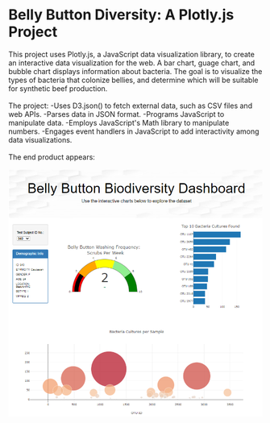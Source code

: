 # Belly Button Diversity: A Plotly.js Project
This project uses Plotly.js, a JavaScript data visualization library, to create an interactive data visualization for the web. A bar chart, guage chart, and bubble chart displays information about bacteria. The goal is to visualize the types of bacteria that colonize bellies, and determine which will be suitable for synthetic beef production.
\
\
The project:
-Uses D3.json() to fetch external data, such as CSV files and web APIs.
-Parses data in JSON format.
-Programs JavaScript to manipulate data.
-Employs JavaScript's Math library to manipulate numbers.
-Engages event handlers in JavaScript to add interactivity among data visualizations.
\
\
The end product appears:
\
\
!["BellyButtonDiversityDashboard.PNG"](https://github.com/dagibbins186/Belly-Button-Diversity/blob/main/Belly%20Button%20Biodiversity/BellyButtonDiversityDashboard.PNG)
